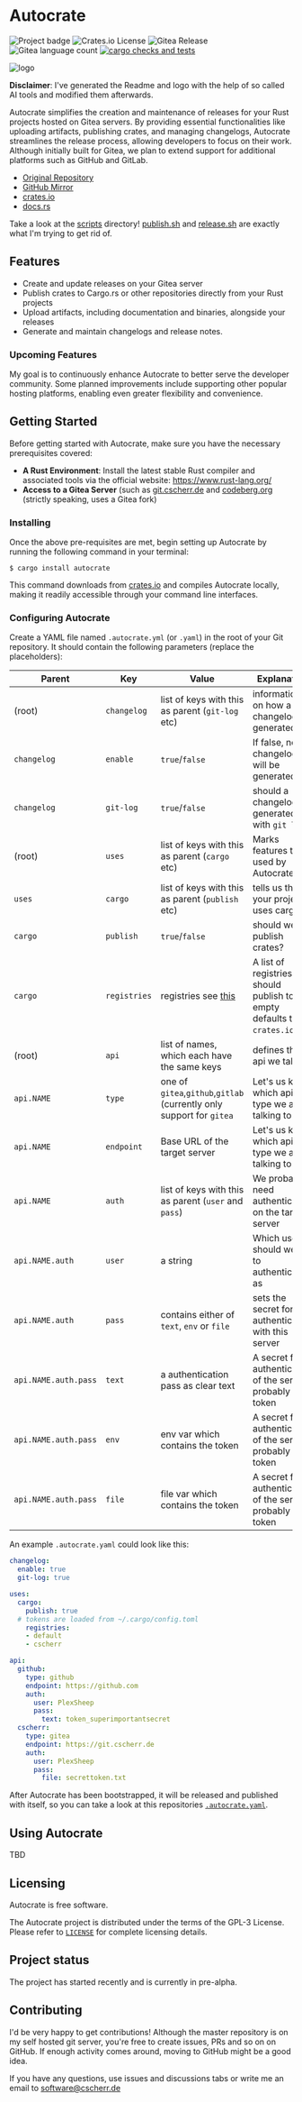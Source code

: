 # Autocrate

![Project badge](https://img.shields.io/badge/language-Rust-blue.svg)
![Crates.io License](https://img.shields.io/crates/l/autocrate)
![Gitea Release](https://img.shields.io/gitea/v/release/PlexSheep/autocrate?gitea_url=https%3A%2F%2Fgit.cscherr.de)
![Gitea language count](https://img.shields.io/gitea/languages/count/PlexSheep/autocrate?gitea_url=https%3A%2F%2Fgit.cscherr.de)
[![cargo checks and tests](https://github.com/PlexSheep/Autocrate/actions/workflows/cargo.yaml/badge.svg)](https://github.com/PlexSheep/Autocrate/actions/workflows/cargo.yaml)

![logo](data/media/autocrate.jpeg)

**Disclaimer**: I've generated the Readme and logo with the help of so called AI
tools and modified them afterwards.

Autocrate simplifies the creation and maintenance of releases for your Rust
projects hosted on Gitea servers. By providing essential functionalities
like uploading artifacts, publishing crates, and managing changelogs,
Autocrate streamlines the release process, allowing developers to focus on
their work. Although initially built for Gitea, we plan to extend support
for additional platforms such as GitHub and GitLab.

* [Original Repository](https://git.cscherr.de/PlexSheep/Autocrate)
* [GitHub Mirror](https://github.com/PlexSheep/Autocrate)
* [crates.io](https://crates.io/crates/autocrate)
* [docs.rs](https://docs.rs/crate/autocrate/)

Take a look at the [scripts](./scripts) directory! [publish.sh](scripts/publish.sh)
and [release.sh](scripts/release.sh) are exactly what I'm trying to get rid of.

## Features

* Create and update releases on your Gitea server
* Publish crates to Cargo.rs
or other repositories directly from your Rust projects
* Upload artifacts, including documentation and binaries, alongside your releases
* Generate and maintain changelogs and release notes.

### Upcoming Features

My goal is to continuously enhance Autocrate to better serve the developer
community. Some planned improvements include supporting other popular hosting
platforms, enabling even greater flexibility and convenience.

## Getting Started

Before getting started with Autocrate, make sure you have the necessary
prerequisites covered:

* **A Rust Environment**: Install the latest stable Rust compiler and
associated tools via the official website: <https://www.rust-lang.org/>
* **Access to a Gitea Server** (such as [git.cscherr.de](https://git.cscherr.de)
and [codeberg.org](https://codeberg.org) (strictly speaking, uses a Gitea fork)

### Installing

Once the above pre-requisites are met, begin setting up Autocrate by running
the following command in your terminal:

``` $ cargo install autocrate ```

This command downloads from [crates.io](https://crates.io) and compiles Autocrate
locally, making it readily accessible through your command line interfaces.

### Configuring Autocrate

Create a YAML file named `.autocrate.yml` (or `.yaml`) in the root of your Git
repository. It should contain the following parameters (replace the placeholders):

| Parent               | Key          | Value                                                                            | Explanation                                                                  |
|----------------------|--------------|----------------------------------------------------------------------------------|------------------------------------------------------------------------------|
| (root)               | `changelog`  | list of keys with this as parent (`git-log` etc)                                 | information on how a changelog is generated                                  |
| `changelog`          | `enable`     | `true`/`false`                                                                   | If false, no changelog will be generated                                     |
| `changelog`          | `git-log`    | `true`/`false`                                                                   | should a changelog be generated with `git log`?                              |
| (root)               | `uses`       | list of keys with this as parent (`cargo` etc)                                   | Marks features to be used by Autocrate                                       |
| `uses`               | `cargo`      | list of keys with this as parent (`publish` etc)                                 | tells us that your project uses cargo                                        |
| `cargo`              | `publish`    | `true`/`false`                                                                   | should we publish crates?                                                    |
| `cargo`              | `registries` | registries see [this](https://doc.rust-lang.org/cargo/reference/registries.html) | A list of registries we should publish to. If empty defaults to `crates.io`. |
| (root)               | `api`        | list of names, which each have the same keys                                     | defines the api we talk to                                                   |
| `api.NAME`           | `type`       | one of `gitea`,`github`,`gitlab` (currently only support for `gitea`             | Let's us know which api type we are talking to                               |
| `api.NAME`           | `endpoint`   | Base URL of the target server                                                    | Let's us know which api type we are talking to                               |
| `api.NAME`           | `auth`       | list of keys with this as parent (`user` and `pass`)                             | We probably need authentication on the target server                         |
| `api.NAME.auth`      | `user`       | a string                                                                         | Which user should we try to authenticate as                                  |
| `api.NAME.auth`      | `pass`       | contains either of `text`, `env` or `file`                                       | sets the secret for authentication with this server                          |
| `api.NAME.auth.pass` | `text`       | a authentication pass as clear text                                              | A secret for authentication of the server, probably a token                   |
| `api.NAME.auth.pass` | `env`        | env var which contains the token                                                 | A secret for authentication of the server, probably a token                   |
| `api.NAME.auth.pass` | `file`       | file var which contains the token                                                | A secret for authentication of the server, probably a token                   |

An example `.autocrate.yaml` could look like this:

```yaml
changelog:
  enable: true
  git-log: true

uses:
  cargo:
    publish: true
  # tokens are loaded from ~/.cargo/config.toml
    registries:
    - default
    - cscherr

api:
  github:
    type: github
    endpoint: https://github.com
    auth:
      user: PlexSheep
      pass:
        text: token_superimportantsecret
  cscherr:
    type: gitea
    endpoint: https://git.cscherr.de
    auth:
      user: PlexSheep
      pass:
        file: secrettoken.txt
```

After Autocrate has been bootstrapped, it will be released and published
with itself, so you can take a look at this repositories
[`.autocrate.yaml`](./.autocrate.yaml).

## Using Autocrate

TBD

## Licensing

Autocrate is free software.

The Autocrate project is distributed under the terms of the GPL-3
License. Please refer to [`LICENSE`](./LICENSE) for complete licensing details.

## Project status

The project has started recently and is currently in pre-alpha.

## Contributing

I'd be very happy to get contributions! Although the master repository is on
my self hosted git server, you're free to create issues, PRs and so on on
GitHub. If enough activity comes around, moving to GitHub might be a good idea.

If you have any questions, use issues and discussions tabs or write me an email
to [software@cscherr.de](mailto:software@cscherr.de)

